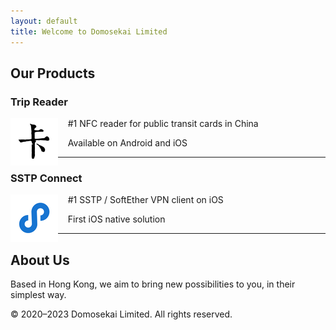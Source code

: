```yaml
---
layout: default
title: Welcome to Domosekai Limited
---
```


## Our Products

### Trip Reader

<a href='reader/index.html'><img align="left" width="76" height="76" src="reader-icon.png"/></a>

&nbsp;&nbsp;&nbsp;&nbsp;#1 NFC reader for public transit cards in China

&nbsp;&nbsp;&nbsp;&nbsp;Available on Android and iOS

---

### SSTP Connect

<a href='sstp/index.html'><img align="left" width="76" height="76" src="sstp-icon.png"/></a>

&nbsp;&nbsp;&nbsp;&nbsp;#1 SSTP / SoftEther VPN client on iOS
  
&nbsp;&nbsp;&nbsp;&nbsp;First iOS native solution

---

## About Us

Based in Hong Kong, we aim to bring new possibilities to you, in their simplest way.

© 2020–2023 Domosekai Limited.  All rights reserved.
